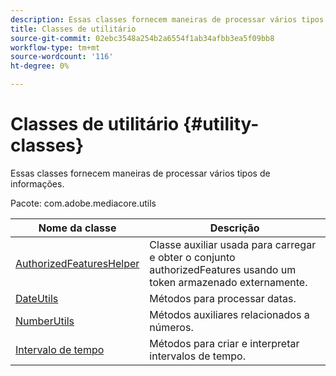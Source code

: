 ```yaml
---
description: Essas classes fornecem maneiras de processar vários tipos de informações.
title: Classes de utilitário
source-git-commit: 02ebc3548a254b2a6554f1ab34afbb3ea5f09bb8
workflow-type: tm+mt
source-wordcount: '116'
ht-degree: 0%

---
```


# Classes de utilitário {#utility-classes}

Essas classes fornecem maneiras de processar vários tipos de informações.

Pacote: com.adobe.mediacore.utils

<!-- 

Comment Type: draft
(https://help.adobe.com/en_US/primetime/api/psdk/asdoc-dhls_1.4/com/adobe/mediacore/utils/package-summary.html)

-->

| Nome da classe | Descrição |
|---|---|
| [AuthorizedFeaturesHelper](https://help.adobe.com/en_US/primetime/api/psdk/asdoc-dhls_1.4/com/adobe/mediacore/utils/AuthorizedFeaturesHelper.html) | Classe auxiliar usada para carregar e obter o conjunto authorizedFeatures usando um token armazenado externamente. |
| [DateUtils](https://help.adobe.com/en_US/primetime/api/psdk/asdoc-dhls_1.4/com/adobe/mediacore/utils/DateUtils.html) | Métodos para processar datas. |
| [NumberUtils](https://help.adobe.com/en_US/primetime/api/psdk/asdoc-dhls_1.4/com/adobe/mediacore/utils/NumberUtils.html) | Métodos auxiliares relacionados a números. |
| [Intervalo de tempo](https://help.adobe.com/en_US/primetime/api/psdk/javadoc_1.4/com/adobe/mediacore/utils/TimeRange.html) | Métodos para criar e interpretar intervalos de tempo. |
